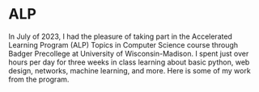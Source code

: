 # ALP

In July of 2023, I had the pleasure of taking part in the Accelerated Learning Program (ALP) Topics in Computer Science course through Badger Precollege at University of Wisconsin-Madison. I spent just over hours per day for three weeks in class learning about basic python, web design, networks, machine learning, and more. Here is some of my work from the program.
